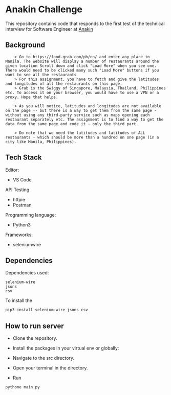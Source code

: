 # Anakin Challenge
This repository contains code that responds to the first test of the technical interview for Software Engineer at [Anakin](https://www.workatastartup.com/companies/anakin/website)

## Background

        > Go to https://food.grab.com/ph/en/ and enter any place in Manila. The website will display a number of restaurants around the given location Scroll down and click "Load More" when you see one. There would need to be clicked many such "Load More" buttons if you want to see all the restaurants
        > For this assignment, you have to fetch and give the latitudes and longitudes of all the restaurants on this page.
        > Grab is the Swiggy of Singapore, Malaysia, Thailand, Philippines etc. To access it on your browser, you would have to use a VPN or a proxy. Hope that helps.

        > As you will notice, latitudes and longitudes are not available on the page -- but there is a way to get them from the same page - without using any third-party service such as maps opening each restaurant separately etc. The assignment is to find a way to get the data from the same page and code it - only the third part.

        > Do note that we need the latitudes and latitudes of ALL restaurants - which should be more than a hundred on one page (in a city like Manila, Philippines).

## Tech Stack
Editor:
- VS Code

API Testing
- httpie
- Postman

Programming language: 
- Python3


Frameworks:
- seleniumwire


## Dependencies

Dependencies used:
```
selenium-wire
jsons
csv
```
To install the 

```sh
pip3 install selenium-wire jsons csv
```

##


## How to run server

- Clone the repository.

- Install the packages in your virtual env or globally:

- Navigate to the src directory.

- Open your terminal in the directory.

- Run

```
pythone main.py
```
